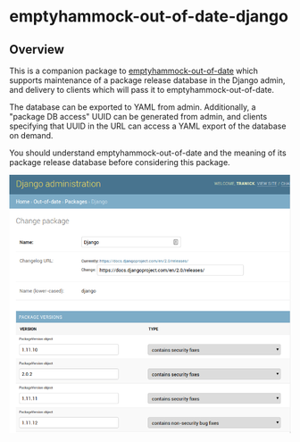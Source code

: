 # emptyhammock-out-of-date-django

## Overview

This is a companion package to [emptyhammock-out-of-date](https://github.com/trawick/emptyhammock-out-of-date)
which supports maintenance of a package release database in the Django admin,
and delivery to clients which will pass it to emptyhammock-out-of-date.

The database can be exported to YAML from admin.  Additionally, a "package DB
access" UUID can be generated from admin, and clients specifying that UUID in
the URL can access a YAML export of the database on demand.

You should understand emptyhammock-out-of-date and the meaning of its
package release database before considering this package.

![Sample view in Django admin](/docs/Django-admin-image.png?raw=true "Sample view")
